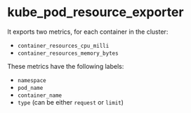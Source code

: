 # kube_pod_resource_exporter

It exports two metrics, for each container in the cluster:
- `container_resources_cpu_milli`
- `container_resources_memory_bytes`

These metrics have the following labels:
- `namespace`
- `pod_name`
- `container_name`
- `type` (can be either `request` or `limit`)
